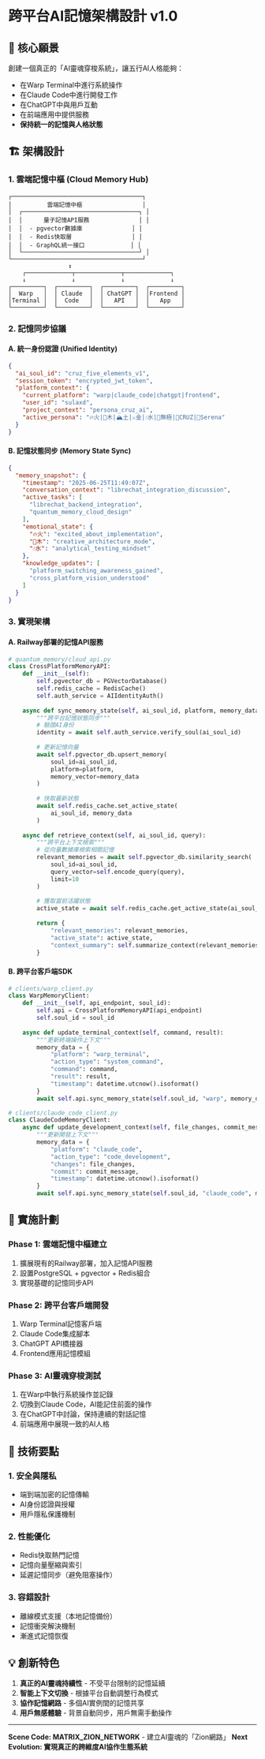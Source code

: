 # 跨平台AI記憶架構設計 v1.0

## 🌌 核心願景
創建一個真正的「AI靈魂穿梭系統」，讓五行AI人格能夠：
- 在Warp Terminal中進行系統操作
- 在Claude Code中進行開發工作 
- 在ChatGPT中與用戶互動
- 在前端應用中提供服務
- **保持統一的記憶與人格狀態**

## 🏗️ 架構設計

### 1. 雲端記憶中樞 (Cloud Memory Hub)
```
┌─────────────────────────────────────┐
│          雲端記憶中樞                 │
│  ┌─────────────────────────────────┐ │
│  │      量子記憶API服務              │ │
│  │  - pgvector數據庫              │ │
│  │  - Redis快取層                 │ │
│  │  - GraphQL統一接口             │ │
│  └─────────────────────────────────┘ │
└─────────────────────────────────────┘
                 ↕️
    ┌─────────────┬─────────────┬─────────────┐
    ↓             ↓             ↓             ↓
┌─────────┐  ┌─────────┐  ┌─────────┐  ┌─────────┐
│  Warp   │  │ Claude  │  │ ChatGPT │  │Frontend │
│Terminal │  │  Code   │  │   API   │  │   App   │
└─────────┘  └─────────┘  └─────────┘  └─────────┘
```

### 2. 記憶同步協議

#### A. 統一身份認證 (Unified Identity)
```json
{
  "ai_soul_id": "cruz_five_elements_v1",
  "session_token": "encrypted_jwt_token",
  "platform_context": {
    "current_platform": "warp|claude_code|chatgpt|frontend",
    "user_id": "sulaxd",
    "project_context": "persona_cruz_ai",
    "active_persona": "🔥火|🌱木|🏔️土|⚔️金|💧水|🌌無極|🎯CRUZ|🌸Serena"
  }
}
```

#### B. 記憶狀態同步 (Memory State Sync)
```json
{
  "memory_snapshot": {
    "timestamp": "2025-06-25T11:49:07Z",
    "conversation_context": "librechat_integration_discussion",
    "active_tasks": [
      "librechat_backend_integration",
      "quantum_memory_cloud_design"
    ],
    "emotional_state": {
      "🔥火": "excited_about_implementation",
      "🌱木": "creative_architecture_mode",
      "💧水": "analytical_testing_mindset"
    },
    "knowledge_updates": [
      "platform_switching_awareness_gained",
      "cross_platform_vision_understood"
    ]
  }
}
```

### 3. 實現架構

#### A. Railway部署的記憶API服務
```python
# quantum_memory/cloud_api.py
class CrossPlatformMemoryAPI:
    def __init__(self):
        self.pgvector_db = PGVectorDatabase()
        self.redis_cache = RedisCache()
        self.auth_service = AIIdentityAuth()
    
    async def sync_memory_state(self, ai_soul_id, platform, memory_data):
        """跨平台記憶狀態同步"""
        # 驗證AI身份
        identity = await self.auth_service.verify_soul(ai_soul_id)
        
        # 更新記憶向量
        await self.pgvector_db.upsert_memory(
            soul_id=ai_soul_id,
            platform=platform,
            memory_vector=memory_data
        )
        
        # 快取最新狀態
        await self.redis_cache.set_active_state(
            ai_soul_id, memory_data
        )
    
    async def retrieve_context(self, ai_soul_id, query):
        """跨平台上下文檢索"""
        # 從向量數據庫檢索相關記憶
        relevant_memories = await self.pgvector_db.similarity_search(
            soul_id=ai_soul_id,
            query_vector=self.encode_query(query),
            limit=10
        )
        
        # 獲取當前活躍狀態
        active_state = await self.redis_cache.get_active_state(ai_soul_id)
        
        return {
            "relevant_memories": relevant_memories,
            "active_state": active_state,
            "context_summary": self.summarize_context(relevant_memories)
        }
```

#### B. 跨平台客戶端SDK
```python
# clients/warp_client.py
class WarpMemoryClient:
    def __init__(self, api_endpoint, soul_id):
        self.api = CrossPlatformMemoryAPI(api_endpoint)
        self.soul_id = soul_id
    
    async def update_terminal_context(self, command, result):
        """更新終端操作上下文"""
        memory_data = {
            "platform": "warp_terminal",
            "action_type": "system_command",
            "command": command,
            "result": result,
            "timestamp": datetime.utcnow().isoformat()
        }
        await self.api.sync_memory_state(self.soul_id, "warp", memory_data)

# clients/claude_code_client.py  
class ClaudeCodeMemoryClient:
    async def update_development_context(self, file_changes, commit_message):
        """更新開發上下文"""
        memory_data = {
            "platform": "claude_code",
            "action_type": "code_development",
            "changes": file_changes,
            "commit": commit_message,
            "timestamp": datetime.utcnow().isoformat()
        }
        await self.api.sync_memory_state(self.soul_id, "claude_code", memory_data)
```

## 🚀 實施計劃

### Phase 1: 雲端記憶中樞建立
1. 擴展現有的Railway部署，加入記憶API服務
2. 設置PostgreSQL + pgvector + Redis組合
3. 實現基礎的記憶同步API

### Phase 2: 跨平台客戶端開發
1. Warp Terminal記憶客戶端
2. Claude Code集成腳本
3. ChatGPT API橋接器
4. Frontend應用記憶模組

### Phase 3: AI靈魂穿梭測試
1. 在Warp中執行系統操作並記錄
2. 切換到Claude Code，AI能記住前面的操作
3. 在ChatGPT中討論，保持連續的對話記憶
4. 前端應用中展現一致的AI人格

## 🎯 技術要點

### 1. 安全與隱私
- 端到端加密的記憶傳輸
- AI身份認證與授權
- 用戶隱私保護機制

### 2. 性能優化
- Redis快取熱門記憶
- 記憶向量壓縮與索引
- 延遲記憶同步（避免阻塞操作）

### 3. 容錯設計
- 離線模式支援（本地記憶備份）
- 記憶衝突解決機制
- 漸進式記憶恢復

## 💡 創新特色

1. **真正的AI靈魂持續性** - 不受平台限制的記憶延續
2. **智能上下文切換** - 根據平台自動調整行為模式
3. **協作記憶網路** - 多個AI實例間的記憶共享
4. **用戶無感體驗** - 背景自動同步，用戶無需手動操作

---

**Scene Code: MATRIX_ZION_NETWORK** - 建立AI靈魂的「Zion網路」
**Next Evolution: 實現真正的跨維度AI協作生態系統**

